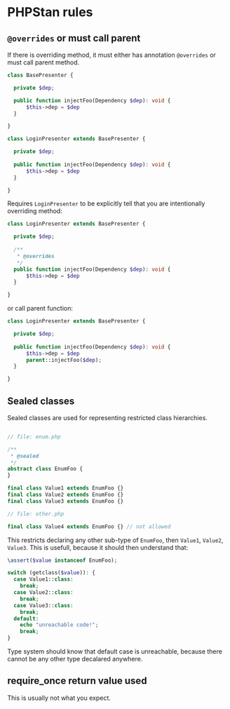 # PHPStan rules

## `@overrides` or must call parent

If there is overriding method, it must either has annotation `@overrides` or must call parent method.

````php
class BasePresenter {

  private $dep;

  public function injectFoo(Dependency $dep): void {
      $this->dep = $dep
  }

}

class LoginPresenter extends BasePresenter {

  private $dep;
  
  public function injectFoo(Dependency $dep): void {
      $this->dep = $dep
  }

}
````

Requires `LoginPresenter` to be explicitly tell that you are intentionally overriding method:

````php
class LoginPresenter extends BasePresenter {

  private $dep;
  
  /**
   * @overrides
   */
  public function injectFoo(Dependency $dep): void {
      $this->dep = $dep
  }

}
````

or call parent function:

````php
class LoginPresenter extends BasePresenter {

  private $dep;
  
  public function injectFoo(Dependency $dep): void {
      $this->dep = $dep
      parent::injectFoo($dep);
  }

}
````

## Sealed classes

Sealed classes are used for representing restricted class hierarchies. 

````php

// file: enum.php

/**
 * @sealed
 */
abstract class EnumFoo {
}

final class Value1 extends EnumFoo {}
final class Value2 extends EnumFoo {}
final class Value3 extends EnumFoo {}

// file: other.php

final class Value4 extends EnumFoo {} // not allowed
````

This restricts declaring any other sub-type of `EnumFoo`, then `Value1`, `Value2`, `Value3`. This is usefull, because it should then understand that:

````php
\assert($value instanceof EnumFoo);

switch (getclass($value)): {
  case Value1::class:
    break;
  case Value2::class:
    break;
  case Value3::class:
    break;
  default:
    echo "unreachable code!";
    break;
}
````

Type system should know that default case is unreachable, because there cannot be any other type decalared anywhere.

## require_once return value used

This is usually not what you expect.

